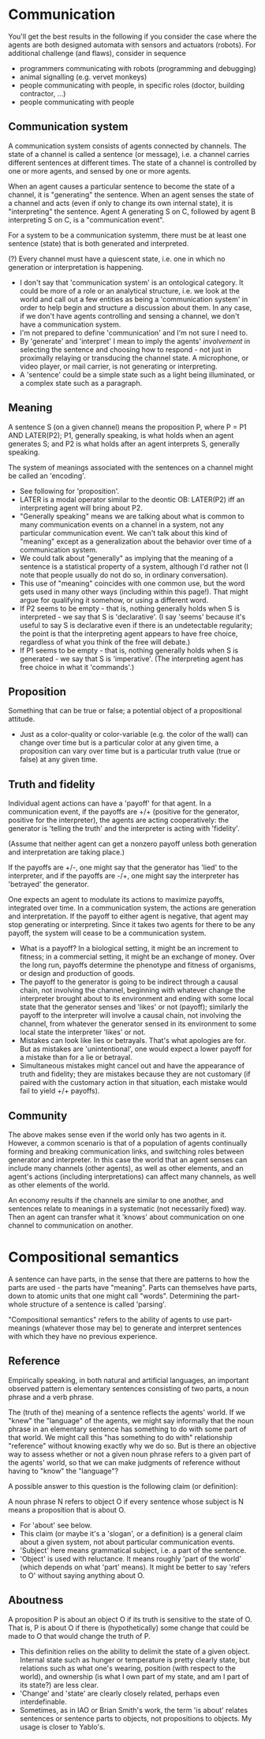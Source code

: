 # Communication

You'll get the best results in the following if you consider the case where the agents are both designed automata with sensors and actuators (robots). For additional challenge (and flaws), consider in sequence

* programmers communicating with robots (programming and debugging)
* animal signalling (e.g. vervet monkeys)
* people communicating with people, in specific roles (doctor, building contractor, ...)
* people communicating with people

## Communication system

A communication system consists of agents connected by channels.  The state of a channel is called a sentence (or message), i.e. a channel carries different sentences at different times.  The state of a channel is controlled by one or more agents, and sensed by one or more agents.

When an agent causes a particular sentence to become the state of a channel, it is "generating" the sentence.  When an agent senses the state of a channel and acts (even if only to change its own internal state), it is "interpreting" the sentence.  Agent A generating S on C, followed by agent B interpreting S on C, is a "communication event".

For a system to be a communication systemm, there must be at least one sentence (state) that is both generated and interpreted.

(?) Every channel must have a quiescent state, i.e. one in which no generation or interpretation is happening.

* I don't say that 'communication system' is an ontological category. It could be more of a role or an analytical structure, i.e. we look at the world and call out a few entities as being a 'communication system' in order to help begin and structure a discussion about them.  In any case, if we don't have agents controlling and sensing a channel, we don't have a communication system.
* I'm not prepared to define 'communication' and I'm not sure I need to.
* By 'generate' and 'interpret' I mean to imply the agents' _involvement_ in selecting the sentence and choosing how to respond - not just in proximally relaying or transducing the channel state.  A microphone, or video player, or mail carrier, is not generating or interpreting.
* A 'sentence' could be a simple state such as a light being illuminated, or a complex state such as a paragraph.

## Meaning

A sentence S (on a given channel) means the proposition P, where P = P1 AND LATER(P2); P1, generally speaking, is what holds when an agent generates S; and P2 is what holds after an agent interprets S, generally speaking.

The system of meanings associated with the sentences on a channel might be called an 'encoding'.

* See following for 'proposition'.
* LATER is a modal operator similar to the deontic OB: LATER(P2) iff an interpreting agent will bring about P2.
* "Generally speaking" means we are talking about what is common to many communication events on a channel in a system, not any particular communication event.  We can't talk about this kind of "meaning" except as a generalization about the behavior over time of a communication system.
* We could talk about "generally" as implying that the meaning of a sentence is a statistical property of a system, although I'd rather not (I note that people usually do not do so, in ordinary conversation).
* This use of "meaning" coincides with one common use, but the word gets used in many other ways (including within this page!).  That might argue for qualifying it somehow, or using a different word.
* If P2 seems to be empty - that is, nothing generally holds when S is interpreted - we say that S is 'declarative'.  (I say 'seems' because it's useful to say S is declarative even if there is an undetectable regularity; the point is that the interpreting agent appears to have free choice, regardless of what you think of the free will debate.)
* If P1 seems to be empty - that is, nothing generally holds when S is generated - we say that S is 'imperative'.  (The interpreting agent has free choice in what it 'commands'.)

## Proposition

Something that can be true or false; a potential object of a propositional attitude.

* Just as a color-quality or color-variable (e.g. the color of the wall) can change over time but is a particular color at any given time, a proposition can vary over time but is a particular truth value (true or false) at any given time.

## Truth and fidelity

Individual agent actions can have a 'payoff' for that agent. In a communication event, if the payoffs are +/+ (positive for the generator, positive for the interpreter), the agents are acting cooperatively: the generator is 'telling the truth' and the interpreter is acting with 'fidelity'.

(Assume that neither agent can get a nonzero payoff unless both generation and interpretation are taking place.)

If the payoffs are +/-, one might say that the generator has 'lied' to the interpreter, and if the payoffs are -/+, one might say the interpreter has 'betrayed' the generator.

One expects an agent to modulate its actions to maximize payoffs, integrated over time. In a communication system, the actions are generation and interpretation.  If the payoff to either agent is negative, that agent may stop generating or interpreting.  Since it takes two agents for there to be any payoff, the system will cease to be a communication system.

* What is a payoff?  In a biological setting, it might be an increment to fitness; in a commercial setting, it might be an exchange of money.  Over the long run, payoffs determine the phenotype and fitness of organisms, or design and production of goods.
* The payoff to the generator is going to be indirect through a causal chain, not involving the channel, beginning with whatever change the interpreter brought about to its environment and ending with some local state that the generator senses and 'likes' or not (payoff); similarly the payoff to the interpreter will involve a causal chain, not involving the channel, from whatever the generator sensed in its environment to some local state the interpreter 'likes' or not.
* Mistakes can look like lies or betrayals. That's what apologies are for. But as mistakes are 'unintentional', one would expect a lower payoff for a mistake than for a lie or betrayal.
* Simultaneous mistakes might cancel out and have the appearance of truth and fidelity; they are mistakes because they are not customary (if paired with the customary action in that situation, each mistake would fail to yield +/+ payoffs).

## Community

The above makes sense even if the world only has two agents in it.  However, a common scenario is that of a population of agents continually forming and breaking communication links, and switching roles between generator and interpreter.  In this case the world that an agent senses can include many channels (other agents), as well as other elements, and an agent's actions (including interpretations) can affect many channels, as well as other elements of the world.

An economy results if the channels are similar to one another, and sentences relate to meanings in a systematic (not necessarily fixed) way.  Then an agent can transfer what it 'knows' about communication on one channel to communication on another.


# Compositional semantics

A sentence can have parts, in the sense that there are patterns to how the parts are used - the parts have "meaning".  Parts can themselves have parts, down to atomic units that one might call "words". Determining the part-whole structure of a sentence is called 'parsing'.

"Compositional semantics" refers to the ability of agents to use part-meanings (whatever those may be) to generate and interpret sentences with which they have no previous experience.


## Reference

Empirically speaking, in both natural and artificial languages, an important observed pattern is elementary sentences consisting of two parts, a noun phrase and a verb phrase.

The (truth of the) meaning of a sentence reflects the agents' world.  If we "knew" the "language" of the agents, we might say informally that the noun phrase in an elementary sentence has something to do with some part of that world.  We might call this "has something to do with" relationship "reference" without knowing exactly why we do so. But is there an objective way to assess whether or not a given noun phrase refers to a given part of the agents' world, so that we can make judgments of reference without having to "know" the "language"?

A possible answer to this question is the following claim (or definition):

A noun phrase N refers to object O if every sentence whose subject is N means a proposition that is about O.

* For 'about' see below.
* This claim (or maybe it's a 'slogan', or a definition) is a general claim about a given system, not about particular communication events.
* 'Subject' here means grammatical subject, i.e. a part of the sentence.
* 'Object' is used with reluctance. It means roughly 'part of the world' (which depends on what 'part' means). It might be better to say 'refers to O' without saying anything about O.

## Aboutness

A proposition P is about an object O if its truth is sensitive to the state of O.  That is, P is about O if there is (hypothetically) some change that could be made to O that would change the truth of P.

* This definition relies on the ability to delimit the state of a given object.  Internal state such as hunger or temperature is pretty clearly state, but relations such as what one's wearing, position (with respect to the world), and ownership (is what I own part of my state, and am I part of its state?) are less clear.
* 'Change' and 'state' are clearly closely related, perhaps even interdefinable.
* Sometimes, as in IAO or Brian Smith's work, the term 'is about' relates sentences or sentence parts to objects, not propositions to objects.  My usage is closer to Yablo's.

